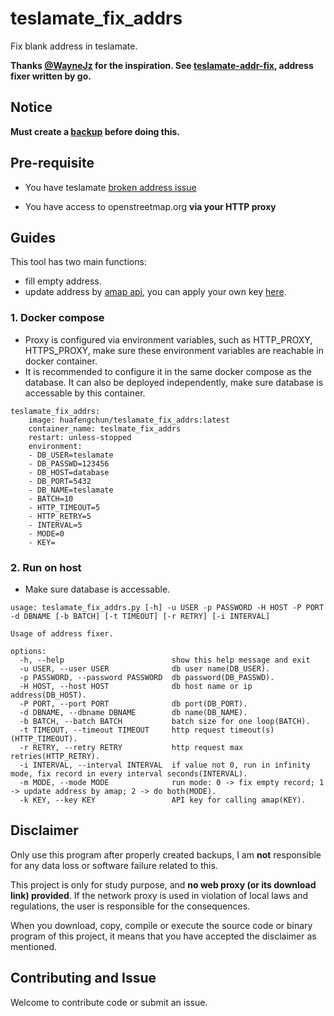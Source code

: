 # teslamate_fix_addrs

Fix blank address in teslamate.

**Thanks [@WayneJz](https://github.com/WayneJz) for the inspiration. See [teslamate-addr-fix](https://github.com/WayneJz/teslamate-addr-fix), address fixer written by go.**


## Notice

**Must create a [backup](https://docs.teslamate.org/docs/maintenance/backup_restore) before doing this.**


## Pre-requisite

- You have teslamate [broken address issue](https://github.com/adriankumpf/teslamate/issues/2956)

- You have access to openstreetmap.org **via your HTTP proxy**

  
## Guides
This tool has two main functions:
* fill empty address.
* update address by [amap api](https://lbs.amap.com/api/webservice/summary), you can apply your own key [here](https://lbs.amap.com/api/webservice/guide/create-project/get-key).

### 1. Docker compose

* Proxy is configured via environment variables, such as HTTP_PROXY, HTTPS_PROXY, make sure these environment variables are reachable in docker container.
* It is recommended to configure it in the same docker compose as the database. It can also be deployed independently, make sure database is accessable by this container.

```
teslamate_fix_addrs:
    image: huafengchun/teslamate_fix_addrs:latest
    container_name: teslmate_fix_addrs
    restart: unless-stopped
    environment:
    - DB_USER=teslamate
    - DB_PASSWD=123456
    - DB_HOST=database
    - DB_PORT=5432
    - DB_NAME=teslamate
    - BATCH=10
    - HTTP_TIMEOUT=5
    - HTTP_RETRY=5
    - INTERVAL=5
    - MODE=0
    - KEY=
```


### 2. Run on host

* Make sure database is accessable.

```
usage: teslamate_fix_addrs.py [-h] -u USER -p PASSWORD -H HOST -P PORT -d DBNAME [-b BATCH] [-t TIMEOUT] [-r RETRY] [-i INTERVAL]

Usage of address fixer.

options:
  -h, --help                        show this help message and exit
  -u USER, --user USER              db user name(DB_USER).
  -p PASSWORD, --password PASSWORD  db password(DB_PASSWD).
  -H HOST, --host HOST              db host name or ip address(DB_HOST).
  -P PORT, --port PORT              db port(DB_PORT).
  -d DBNAME, --dbname DBNAME        db name(DB_NAME).
  -b BATCH, --batch BATCH           batch size for one loop(BATCH).
  -t TIMEOUT, --timeout TIMEOUT     http request timeout(s)(HTTP_TIMEOUT).
  -r RETRY, --retry RETRY           http request max retries(HTTP_RETRY).
  -i INTERVAL, --interval INTERVAL  if value not 0, run in infinity mode, fix record in every interval seconds(INTERVAL).
  -m MODE, --mode MODE              run mode: 0 -> fix empty record; 1 -> update address by amap; 2 -> do both(MODE).
  -k KEY, --key KEY                 API key for calling amap(KEY).
```

## Disclaimer

Only use this program after properly created backups, I am **not** responsible for any data loss or software failure related to this.

This project is only for study purpose, and **no web proxy (or its download link) provided**. If the network proxy is used in violation of local laws and regulations, the user is responsible for the consequences.

When you download, copy, compile or execute the source code or binary program of this project, it means that you have accepted the disclaimer as mentioned.



## Contributing and Issue

 Welcome to contribute code or submit an issue.
